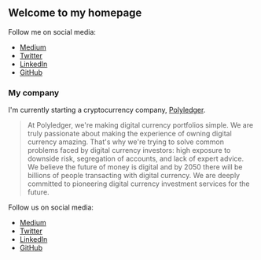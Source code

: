 ## Welcome to my homepage

Follow me on social media:

- [Medium](https://medium.com/@matthew.rosendin)
- [Twitter](https://twitter.com/mattrosendin)
- [LinkedIn](https://www.linkedin.com/in/rosendin/)
- [GitHub](https://github.com/rosendin)

### My company

I'm currently starting a cryptocurrency company, [Polyledger](https://polyledger.com/).

> At Polyledger, we're making digital currency portfolios simple. We are truly passionate about making the experience of owning digital currency amazing. That's why we're trying to solve common problems faced by digital currency investors: high exposure to downside risk, segregation of accounts, and lack of expert advice. We believe the future of money is digital and by 2050 there will be billions of people transacting with digital currency. We are deeply committed to pioneering digital currency investment services for the future.

Follow us on social media:

- [Medium](https://medium.com/polyledger)
- [Twitter](https://twitter.com/polyledger)
- [LinkedIn](https://www.linkedin.com/company/polyledger/)
- [GitHub](https://github.com/polyledger)

